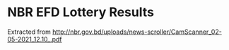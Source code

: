 # NBR EFD Lottery Results
Extracted from http://nbr.gov.bd/uploads/news-scroller/CamScanner_02-05-2021_12.10_.pdf
